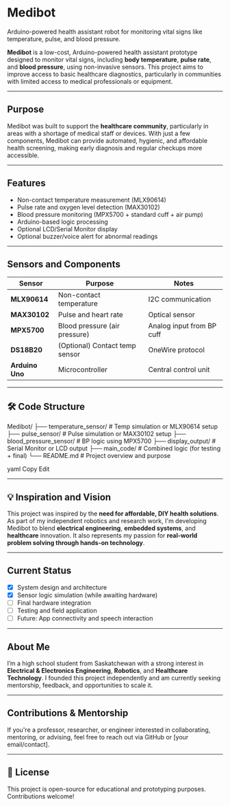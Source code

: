 # Medibot
Arduino-powered health assistant robot for monitoring vital signs like temperature, pulse, and blood pressure.
 

**Medibot** is a low-cost, Arduino-powered health assistant prototype designed to monitor vital signs, including **body temperature**, **pulse rate**, and **blood pressure**, using non-invasive sensors. This project aims to improve access to basic healthcare diagnostics, particularly in communities with limited access to medical professionals or equipment.

---

##  Purpose

Medibot was built to support the **healthcare community**, particularly in areas with a shortage of medical staff or devices. With just a few components, Medibot can provide automated, hygienic, and affordable health screening, making early diagnosis and regular checkups more accessible.

---

##  Features

-  Non-contact temperature measurement (MLX90614)
- Pulse rate and oxygen level detection (MAX30102)
-  Blood pressure monitoring (MPX5700 + standard cuff + air pump)
-  Arduino-based logic processing
- Optional LCD/Serial Monitor display
-  Optional buzzer/voice alert for abnormal readings

---

##  Sensors and Components

| Sensor            | Purpose                         | Notes                           |
|-------------------|----------------------------------|----------------------------------|
| **MLX90614**      | Non-contact temperature          | I2C communication                |
| **MAX30102**      | Pulse and heart rate             | Optical sensor                   |
| **MPX5700**       | Blood pressure (air pressure)    | Analog input from BP cuff        |
| **DS18B20**       | (Optional) Contact temp sensor   | OneWire protocol                 |
| **Arduino Uno**   | Microcontroller                  | Central control unit             |

---

## 🛠️ Code Structure

Medibot/
├── temperature_sensor/ # Temp simulation or MLX90614 setup
├── pulse_sensor/ # Pulse simulation or MAX30102 setup
├── blood_pressure_sensor/ # BP logic using MPX5700
├── display_output/ # Serial Monitor or LCD output
├── main_code/ # Combined logic (for testing + final)
└── README.md # Project overview and purpose

yaml
Copy
Edit

---

## 💡 Inspiration and Vision

This project was inspired by the **need for affordable, DIY health solutions**. As part of my independent robotics and research work, I'm developing Medibot to blend **electrical engineering**, **embedded systems**, and **healthcare** innovation. It also represents my passion for **real-world problem solving through hands-on technology**.

---

##  Current Status

- [x] System design and architecture
- [x] Sensor logic simulation (while awaiting hardware)
- [ ] Final hardware integration
- [ ] Testing and field application
- [ ] Future: App connectivity and speech interaction

---

##  About Me

I’m a high school student from Saskatchewan with a strong interest in **Electrical & Electronics Engineering**, **Robotics**, and **Healthcare Technology**. I founded this project independently and am currently seeking mentorship, feedback, and opportunities to scale it.

---

##  Contributions & Mentorship

If you're a professor, researcher, or engineer interested in collaborating, mentoring, or advising, feel free to reach out via GitHub or [your email/contact].

---

## 📎 License

This project is open-source for educational and prototyping purposes. Contributions welcome!
